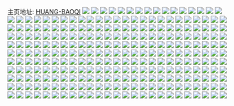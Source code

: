 主页地址: [HUANG-BAOQI](https://weibo.com/u/2733011783) 
![](https://wx4.sinaimg.cn/mw2000/a2e67347gy1g856ejkx60j22c0340b2b.jpg) 
![](https://wx4.sinaimg.cn/mw2000/a2e67347gy1g856emxk9rj22c0340npf.jpg) 
![](https://wx4.sinaimg.cn/mw2000/a2e67347gy1g856eta9hlj22c02c0x6q.jpg) 
![](https://wx4.sinaimg.cn/mw2000/a2e67347gy1g856ewq1x1j22c02c0x6r.jpg) 
![](https://wx4.sinaimg.cn/mw2000/a2e67347gy1g856efy0l8j22c02c0e82.jpg) 
![](https://wx4.sinaimg.cn/mw2000/a2e67347gy1g856eq4umlj22c02c0hdv.jpg) 
![](https://wx4.sinaimg.cn/mw2000/a2e67347gy1g856ez6k7zj22c02c0npe.jpg) 
![](https://wx4.sinaimg.cn/mw2000/a2e67347gy1g856f1t12mj23402c07wi.jpg) 
![](https://wx4.sinaimg.cn/mw2000/a2e67347gy1g856f5iuyij22c03407wk.jpg) 
![](https://wx4.sinaimg.cn/mw2000/a2e67347gy1g710ffkywnj22ao328kjn.jpg) 
![](https://wx4.sinaimg.cn/mw2000/a2e67347gy1g710g2tnfvj22c0340b2a.jpg) 
![](https://wx4.sinaimg.cn/mw2000/a2e67347gy1g710gon12ij221e2wyx6q.jpg) 
![](https://wx4.sinaimg.cn/mw2000/a2e67347gy1g710h14r3aj21o0280hdt.jpg) 
![](https://wx4.sinaimg.cn/mw2000/a2e67347gy1g6yjpdgqiwj22rk22oqv6.jpg) 
![](https://wx4.sinaimg.cn/mw2000/a2e67347gy1g6yjpit2pxj23402c0qv7.jpg) 
![](https://wx4.sinaimg.cn/mw2000/a2e67347gy1g6yjp820igj234022okjn.jpg) 
![](https://wx4.sinaimg.cn/mw2000/a2e67347gy1g6yjpme5qyj23402c0npd.jpg) 
![](https://wx4.sinaimg.cn/mw2000/a2e67347gy1g6yjprve8sj23402c0hdu.jpg) 
![](https://wx4.sinaimg.cn/mw2000/a2e67347gy1g6yjq11sg6j23402c0x6r.jpg) 
![](https://wx4.sinaimg.cn/mw2000/a2e67347gy1g6yjq8lymaj23402c04qr.jpg) 
![](https://wx4.sinaimg.cn/mw2000/a2e67347gy1g6yjqezm0rj234022ob2b.jpg) 
![](https://wx4.sinaimg.cn/mw2000/a2e67347gy1g6yjqkw18gj234022o7wj.jpg) 
![](https://wx4.sinaimg.cn/mw2000/a2e67347gy1g6xfh6f4p6j234029m7wk.jpg) 
![](https://wx4.sinaimg.cn/mw2000/a2e67347gy1g6xfhbfenmj234022m1kz.jpg) 
![](https://wx4.sinaimg.cn/mw2000/a2e67347gy1g6xfho9e5rj234022ohdt.jpg) 
![](https://wx4.sinaimg.cn/mw2000/a2e67347gy1g6xfhlddc3j22c0340e84.jpg) 
![](https://wx4.sinaimg.cn/mw2000/a2e67347gy1g6xfhs5um9j23402857wi.jpg) 
![](https://wx4.sinaimg.cn/mw2000/a2e67347gy1g6xfhew3t3j22ps1j0x6p.jpg) 
![](https://wx4.sinaimg.cn/mw2000/a2e67347gy1g6xfhwxmkoj23402c07wj.jpg) 
![](https://wx4.sinaimg.cn/mw2000/a2e67347gy1g6xfi8fanej23402c01ky.jpg) 
![](https://wx4.sinaimg.cn/mw2000/a2e67347gy1g6xfi4khw7j222p2z2b2d.jpg) 
![](https://wx4.sinaimg.cn/mw2000/a2e67347gy1g6fn0p93yuj226m3287wk.jpg) 
![](https://wx4.sinaimg.cn/mw2000/a2e67347gy1g6fn1djfxgj23402c0qgi.jpg) 
![](https://wx4.sinaimg.cn/mw2000/a2e67347gy1g6fn0rut5aj22bk33fb2a.jpg) 
![](https://wx4.sinaimg.cn/mw2000/a2e67347gy1g6fn1978vcj22c03404qq.jpg) 
![](https://wx4.sinaimg.cn/mw2000/a2e67347gy1g6fn0u7lk8j22as32e7wi.jpg) 
![](https://wx4.sinaimg.cn/mw2000/a2e67347gy1g6fn1c1iymj22c03401cy.jpg) 
![](https://wx4.sinaimg.cn/mw2000/a2e67347gy1g6fn12ssv0j22c03401l0.jpg) 
![](https://wx4.sinaimg.cn/mw2000/a2e67347gy1g6fn14yxcnj22c03404qq.jpg) 
![](https://wx4.sinaimg.cn/mw2000/a2e67347gy1g6fn0z1xzqj22c0340b2c.jpg) 
![](https://wx4.sinaimg.cn/mw2000/a2e67347gy1g6ex9xwty7j222p340qv7.jpg) 
![](https://wx4.sinaimg.cn/mw2000/a2e67347gy1g6exaddwhij22c03407wh.jpg) 
![](https://wx4.sinaimg.cn/mw2000/a2e67347gy1g6exa1nyfvj22c03404qs.jpg) 
![](https://wx4.sinaimg.cn/mw2000/a2e67347gy1g6exaa1v28j23402c0qv5.jpg) 
![](https://wx4.sinaimg.cn/mw2000/a2e67347gy1g6exa47f2bj22c02f6kjm.jpg) 
![](https://wx4.sinaimg.cn/mw2000/a2e67347gy1g6exag8w7fj22c0340hdt.jpg) 
![](https://wx4.sinaimg.cn/mw2000/a2e67347gy1g6exa7pasbj23402c0hdw.jpg) 
![](https://wx4.sinaimg.cn/mw2000/a2e67347gy1g6ex9rgs3gj23402c0e82.jpg) 
![](https://wx4.sinaimg.cn/mw2000/a2e67347gy1g6ex9v2soqj22c02c0x6p.jpg) 
![](https://wx4.sinaimg.cn/mw2000/a2e67347gy1g6cqb7rldaj222o2rlhdv.jpg) 
![](https://wx4.sinaimg.cn/mw2000/a2e67347gy1g6cqca1ifij222o3404qq.jpg) 
![](https://wx4.sinaimg.cn/mw2000/a2e67347gy1g6cqb95209j20ku2gkqtm.jpg) 
![](https://wx4.sinaimg.cn/mw2000/a2e67347gy1g6cqb9s9pkj20ku112jw1.jpg) 
![](https://wx4.sinaimg.cn/mw2000/a2e67347gy1g6cqbbihadj21lo23s1ky.jpg) 
![](https://wx4.sinaimg.cn/mw2000/a2e67347gy1g6cqb543ldj20ku2104qp.jpg) 
![](https://wx4.sinaimg.cn/mw2000/a2e67347gy1g6cqfdn2glj20ku1qjtuq.jpg) 
![](https://wx4.sinaimg.cn/mw2000/a2e67347gy1g6cqd9gbmjj227u1o07wi.jpg) 
![](https://wx4.sinaimg.cn/mw2000/a2e67347gy1g6cqdad6lpj20ku10hnbt.jpg) 
![](https://wx4.sinaimg.cn/mw2000/a2e67347gy1g4yua5dfx0j22ps1j0u0y.jpg) 
![](https://wx4.sinaimg.cn/mw2000/a2e67347gy1g4yuakalaqj234022ohdv.jpg) 
![](https://wx4.sinaimg.cn/mw2000/a2e67347gy1g4yuafuoiqj22ps1j07wi.jpg) 
![](https://wx4.sinaimg.cn/mw2000/a2e67347gy1g4yuadh2cpj23402c07wj.jpg) 
![](https://wx4.sinaimg.cn/mw2000/a2e67347gy1g4yuamy89aj22c0340b2a.jpg) 
![](https://wx4.sinaimg.cn/mw2000/a2e67347gy1g4yua25itzj20ku1avtqt.jpg) 
![](https://wx4.sinaimg.cn/mw2000/a2e67347gy1g4yua9ftojj234022ob2c.jpg) 
![](https://wx4.sinaimg.cn/mw2000/a2e67347gy1g4yua13tr4j22ov20onpe.jpg) 
![](https://wx4.sinaimg.cn/mw2000/a2e67347gy1g4yuapn7r3j22c02c04qq.jpg) 
![](https://wx4.sinaimg.cn/mw2000/a2e67347gy1g4wmyflo2yj23402c0qv6.jpg) 
![](https://wx4.sinaimg.cn/mw2000/a2e67347gy1g4wmyjclyyj234022o7wh.jpg) 
![](https://wx4.sinaimg.cn/mw2000/a2e67347gy1g4wmy7bky4j21p116ltsq.jpg) 
![](https://wx4.sinaimg.cn/mw2000/a2e67347gy1g4wmyl4ibbj20ku1qie16.jpg) 
![](https://wx4.sinaimg.cn/mw2000/a2e67347gy1g4wmz7xboyj23402c0qv6.jpg) 
![](https://wx4.sinaimg.cn/mw2000/a2e67347gy1g4wmy5m3gdj20ku0pydtp.jpg) 
![](https://wx4.sinaimg.cn/mw2000/a2e67347gy1g4wmynmpr5j20ku3nu7om.jpg) 
![](https://wx4.sinaimg.cn/mw2000/a2e67347gy1g4wmxz9447j20ku11cwqx.jpg) 
![](https://wx4.sinaimg.cn/mw2000/a2e67347gy1g4wmy3j13vj20ku20xk7o.jpg) 
![](https://wx4.sinaimg.cn/mw2000/a2e67347gy1g4w6lpl3bkj22c02c01ky.jpg) 
![](https://wx4.sinaimg.cn/mw2000/a2e67347gy1g4w6lmouncj22c0340qv6.jpg) 
![](https://wx4.sinaimg.cn/mw2000/a2e67347gy1g4w6m2996rj227r27rkjm.jpg) 
![](https://wx4.sinaimg.cn/mw2000/a2e67347gy1g4w6lt5nu7j2340340qv6.jpg) 
![](https://wx4.sinaimg.cn/mw2000/a2e67347gy1g4w6lzqyb0j22ps1j0hdt.jpg) 
![](https://wx4.sinaimg.cn/mw2000/a2e67347gy1g4w6lwrz97j23403407wj.jpg) 
![](https://wx4.sinaimg.cn/mw2000/a2e67347gy1g4uwpo514uj22c0340b2a.jpg) 
![](https://wx4.sinaimg.cn/mw2000/a2e67347gy1g4uwprtwwfj22c0340kjn.jpg) 
![](https://wx4.sinaimg.cn/mw2000/a2e67347gy1g4uwpvul6kj22c03407wk.jpg) 
![](https://wx4.sinaimg.cn/mw2000/a2e67347gy1g4uwpz52njj222p340npf.jpg) 
![](https://wx4.sinaimg.cn/mw2000/a2e67347gy1g4uwsi1mboj222p340e82.jpg) 
![](https://wx4.sinaimg.cn/mw2000/a2e67347gy1g4uwpl8qipj21o02807wi.jpg) 
![](https://wx4.sinaimg.cn/mw2000/a2e67347gy1g4uwslwul8j22ps1j0hdv.jpg) 
![](https://wx4.sinaimg.cn/mw2000/a2e67347gy1g4uwq2qhuej22c03407wi.jpg) 
![](https://wx4.sinaimg.cn/mw2000/a2e67347gy1g4uwsovus5j21o027ukjl.jpg) 
![](https://wx4.sinaimg.cn/mw2000/a2e67347gy1g4dbu36azej21o0280e82.jpg) 
![](https://wx4.sinaimg.cn/mw2000/a2e67347gy1g4dbu59ms2j21o024o7wi.jpg) 
![](https://wx4.sinaimg.cn/mw2000/a2e67347gy1g4dbu6yrocj21o0280x6p.jpg) 
![](https://wx4.sinaimg.cn/mw2000/a2e67347gy1g4dbu9q5zhj22801o0b29.jpg) 
![](https://wx4.sinaimg.cn/mw2000/a2e67347gy1g4dbu0uvgij21o026c7wi.jpg) 
![](https://wx4.sinaimg.cn/mw2000/a2e67347gy1g4dbub6hglj22801o0hdt.jpg) 
![](https://wx4.sinaimg.cn/mw2000/a2e67347gy1g43tiv26xzj20ku1cnq8k.jpg) 
![](https://wx4.sinaimg.cn/mw2000/a2e67347gy1g43trax5joj20ku1fjdpd.jpg) 
![](https://wx4.sinaimg.cn/mw2000/a2e67347gy1g43ts1x21cj23401r0e83.jpg) 
![](https://wx4.sinaimg.cn/mw2000/a2e67347gy1g43trz4w5lj22c02c0kjm.jpg) 
![](https://wx4.sinaimg.cn/mw2000/a2e67347gy1g43ts40f0tj234023i7wi.jpg) 
![](https://wx4.sinaimg.cn/mw2000/a2e67347gy1g43twbn3e5j21o01o01kx.jpg) 
![](https://wx4.sinaimg.cn/mw2000/a2e67347gy1g43twd0cycj21o0280e81.jpg) 
![](https://wx4.sinaimg.cn/mw2000/a2e67347gy1g43tz1bhvhj22c02c04qq.jpg) 
![](https://wx4.sinaimg.cn/mw2000/a2e67347gy1g43tyzgav5j22c02c0e81.jpg) 
![](https://wx4.sinaimg.cn/mw2000/a2e67347gy1g3ykvja0t7j22c02c0e81.jpg) 
![](https://wx4.sinaimg.cn/mw2000/a2e67347gy1g3ykvmxx7pj23402c0kjm.jpg) 
![](https://wx4.sinaimg.cn/mw2000/a2e67347gy1g3y0gye98aj21400u0jva.jpg) 
![](https://wx4.sinaimg.cn/mw2000/a2e67347gy1g3y0gz5042j21400u0777.jpg) 
![](https://wx4.sinaimg.cn/mw2000/a2e67347gy1g3y0gzquwjj21400u0dk5.jpg) 
![](https://wx4.sinaimg.cn/mw2000/a2e67347gy1g3y0h0d6gej21hc0u0gtp.jpg) 
![](https://wx4.sinaimg.cn/mw2000/a2e67347gy1g3y0h131ggj21900u0gqq.jpg) 
![](https://wx4.sinaimg.cn/mw2000/a2e67347gy1g3y0h1uod3j20u0140jyb.jpg) 
![](https://wx4.sinaimg.cn/mw2000/a2e67347gy1g3y0h2pr1zj20ku2y6ast.jpg) 
![](https://wx4.sinaimg.cn/mw2000/a2e67347gy1g3y0gxo6xqj21pp0tz4fv.jpg) 
![](https://wx4.sinaimg.cn/mw2000/a2e67347gy1g3y0h3p7yij20ku2d4h2j.jpg) 
![](https://wx4.sinaimg.cn/mw2000/a2e67347gy1g3vrjnzv5ij22ky1pzx6p.jpg) 
![](https://wx4.sinaimg.cn/mw2000/a2e67347gy1g3vrjpbf43j22ky1pznpd.jpg) 
![](https://wx4.sinaimg.cn/mw2000/a2e67347gy1g3vrjmgylwj22c02c01ky.jpg) 
![](https://wx4.sinaimg.cn/mw2000/a2e67347gy1g3vrjqmewnj22ky1pzqv5.jpg) 
![](https://wx4.sinaimg.cn/mw2000/a2e67347gy1g3tj14xavvj227u1o0npd.jpg) 
![](https://wx4.sinaimg.cn/mw2000/a2e67347gy1g3tj16ejytj227u1o01ky.jpg) 
![](https://wx4.sinaimg.cn/mw2000/a2e67347gy1g3tj1arqkxj227u1o0x6p.jpg) 
![](https://wx4.sinaimg.cn/mw2000/a2e67347gy1g3tj19fkhrj227u1o04qq.jpg) 
![](https://wx4.sinaimg.cn/mw2000/a2e67347gy1g3tj17s93sj227u1o0u0x.jpg) 
![](https://wx4.sinaimg.cn/mw2000/a2e67347gy1g3tj13qxfxj20ku0yqgux.jpg) 
![](https://wx4.sinaimg.cn/mw2000/a2e67347gy1g3tj125i1tj20ku10hqiq.jpg) 
![](https://wx4.sinaimg.cn/mw2000/a2e67347gy1g3s3pcw1mkj22c0340tk6.jpg) 
![](https://wx4.sinaimg.cn/mw2000/a2e67347gy1g3s3peh9qij22c03407fc.jpg) 
![](https://wx4.sinaimg.cn/mw2000/a2e67347gy1g3fku3oeuxj20qo0hsdlp.jpg) 
![](https://wx4.sinaimg.cn/mw2000/a2e67347gy1g3fku46ljzj20qo0hsn0d.jpg) 
![](https://wx4.sinaimg.cn/mw2000/a2e67347gy1g3fku4vjg4j20qo0hs10g.jpg) 
![](https://wx4.sinaimg.cn/mw2000/a2e67347gy1g3fku5bwgyj20qo0hs78d.jpg) 
![](https://wx4.sinaimg.cn/mw2000/a2e67347gy1g3fku61yeaj218g0tmn66.jpg) 
![](https://wx4.sinaimg.cn/mw2000/a2e67347gy1g3fku6qehpj20qo0hsae5.jpg) 
![](https://wx4.sinaimg.cn/mw2000/a2e67347gy1g3fkuhs8z2j20qo0hsteb.jpg) 
![](https://wx4.sinaimg.cn/mw2000/a2e67347gy1g3fkuiebguj20qo0hsdl2.jpg) 
![](https://wx4.sinaimg.cn/mw2000/a2e67347gy1g3fku2tux9j218g0tmtgv.jpg) 
![](https://wx4.sinaimg.cn/mw2000/a2e67347gy1g3ebqsj5a8j20yp0q1arv.jpg) 
![](https://wx4.sinaimg.cn/mw2000/a2e67347gy1g3egxc8vbzj21o027znpe.jpg) 
![](https://wx4.sinaimg.cn/mw2000/a2e67347gy1g3ebqx3xqtj21ng280npe.jpg) 
![](https://wx4.sinaimg.cn/mw2000/a2e67347gy1g3ebqrkpkuj21o0280u0y.jpg) 
![](https://wx4.sinaimg.cn/mw2000/a2e67347gy1g3egpfnh2qj21it1wt7wi.jpg) 
![](https://wx4.sinaimg.cn/mw2000/a2e67347gy1g3ebs0wh3zj21o0280npe.jpg) 
![](https://wx4.sinaimg.cn/mw2000/a2e67347gy1g3asoxeb72j22c03407wk.jpg) 
![](https://wx4.sinaimg.cn/mw2000/a2e67347gy1g3at7j9d63j22c0340npg.jpg) 
![](https://wx4.sinaimg.cn/mw2000/a2e67347gy1g37ifsmnikj23403407wi.jpg) 
![](https://wx4.sinaimg.cn/mw2000/a2e67347gy1g37injdrpuj2340340u0x.jpg) 
![](https://wx4.sinaimg.cn/mw2000/a2e67347gy1g37ifpx8swj2340340qv5.jpg) 
![](https://wx4.sinaimg.cn/mw2000/a2e67347gy1g37io2m1aij22bc1jkx29.jpg) 
![](https://wx4.sinaimg.cn/mw2000/a2e67347gy1g37ioj1m2bj22c02c04qs.jpg) 
![](https://wx4.sinaimg.cn/mw2000/a2e67347gy1g2niazhsu0j21hc27z1ky.jpg) 
![](https://wx4.sinaimg.cn/mw2000/a2e67347gy1g2nib8ywj2j20kp06gdgq.jpg) 
![](https://wx4.sinaimg.cn/mw2000/a2e67347gy1g2nib5ew9gj22011i1hdt.jpg) 
![](https://wx4.sinaimg.cn/mw2000/a2e67347gy1g2nib802ocj22c03407wi.jpg) 
![](https://wx4.sinaimg.cn/mw2000/a2e67347gy1g2j4tmp3ynj22c03401ky.jpg) 
![](https://wx4.sinaimg.cn/mw2000/a2e67347gy1g2j4ty3n30j22c0340x6p.jpg) 
![](https://wx4.sinaimg.cn/mw2000/a2e67347gy1g2j4tpn5vzj23402c01ky.jpg) 
![](https://wx4.sinaimg.cn/mw2000/a2e67347gy1g2j4trcr8mj21la2dwhdt.jpg) 
![](https://wx4.sinaimg.cn/mw2000/a2e67347gy1g2j4tuq7urj21sg2dsb2b.jpg) 
![](https://wx4.sinaimg.cn/mw2000/a2e67347gy1g2j4un107zj20ku1704c8.jpg) 
![](https://wx4.sinaimg.cn/mw2000/a2e67347gy1g2j4unqr5qj20ku0vbqcg.jpg) 
![](https://wx4.sinaimg.cn/mw2000/a2e67347gy1g2j4up7z87j22ds1sgqv5.jpg) 
![](https://wx4.sinaimg.cn/mw2000/a2e67347gy1g2j4umaj4bj20ku0ngn5w.jpg) 
![](https://wx4.sinaimg.cn/mw2000/a2e67347gy1g2b5pju1esj234022ob2d.jpg) 
![](https://wx4.sinaimg.cn/mw2000/a2e67347gy1g2b5pn529wj2203304nph.jpg) 
![](https://wx4.sinaimg.cn/mw2000/a2e67347gy1g2b5pdydhyj22ao328e86.jpg) 
![](https://wx4.sinaimg.cn/mw2000/a2e67347gy1g2b48c0ti6j20ku0443yr.jpg) 
![](https://wx4.sinaimg.cn/mw2000/a2e67347gy1g22xp9bzinj22c02c0u13.jpg) 
![](https://wx4.sinaimg.cn/mw2000/a2e67347gy1g22xon22hvj222p340kjr.jpg) 
![](https://wx4.sinaimg.cn/mw2000/a2e67347gy1g22xot9by3j22gh3401l4.jpg) 
![](https://wx4.sinaimg.cn/mw2000/a2e67347gy1g22xp24gwuj22c0340x6w.jpg) 
![](https://wx4.sinaimg.cn/mw2000/a2e67347gy1g22xphsstsj22c0340kjr.jpg) 
![](https://wx4.sinaimg.cn/mw2000/a2e67347gy1g22xnthgm7j21ir2oshdw.jpg) 
![](https://wx4.sinaimg.cn/mw2000/a2e67347gy1g22xnxd95wj222p340b2f.jpg) 
![](https://wx4.sinaimg.cn/mw2000/a2e67347gy1g22xo4gf9gj220w31cu15.jpg) 
![](https://wx4.sinaimg.cn/mw2000/a2e67347gy1g22xocobhxj220o310b2k.jpg) 
![](https://wx4.sinaimg.cn/mw2000/a2e67347gy1g1zird9ergj21400u0qgg.jpg) 
![](https://wx4.sinaimg.cn/mw2000/a2e67347gy1g1zirliyl9j21hc0u0h3g.jpg) 
![](https://wx4.sinaimg.cn/mw2000/a2e67347gy1g1zirmh6h5j20u0140gyz.jpg) 
![](https://wx4.sinaimg.cn/mw2000/a2e67347gy1g1zirnnj21j21400u011g.jpg) 
![](https://wx4.sinaimg.cn/mw2000/a2e67347gy1g1zirokdwdj21400u0dsb.jpg) 
![](https://wx4.sinaimg.cn/mw2000/a2e67347gy1g1zirpte7tj21hc0u0h5g.jpg) 
![](https://wx4.sinaimg.cn/mw2000/a2e67347gy1g1yfhgsglsj21o02307wh.jpg) 
![](https://wx4.sinaimg.cn/mw2000/a2e67347gy1g1yfhf7mtcj21o02301kz.jpg) 
![](https://wx4.sinaimg.cn/mw2000/a2e67347gy1g1yfhcyrdhj20wa0o8qi0.jpg) 
![](https://wx4.sinaimg.cn/mw2000/a2e67347gy1g1yfhhpagkj20xs0pc43y.jpg) 
![](https://wx4.sinaimg.cn/mw2000/a2e67347gy1g1q487sshnj20ku112k3b.jpg) 
![](https://wx4.sinaimg.cn/mw2000/a2e67347gy1g1q3s0jtykj227u1o01ky.jpg) 
![](https://wx4.sinaimg.cn/mw2000/a2e67347gy1g1q3x0v2qmj22c02c0b2a.jpg) 
![](https://wx4.sinaimg.cn/mw2000/a2e67347gy1g1q3r8znqzj20hu1zchdl.jpg) 
![](https://wx4.sinaimg.cn/mw2000/a2e67347gy1g1q3zvf2nlj20ku0dwk1c.jpg) 
![](https://wx4.sinaimg.cn/mw2000/a2e67347gy1g1q3s6nxrcj20hu0vuk9l.jpg) 
![](https://wx4.sinaimg.cn/mw2000/a2e67347gy1g1q3rk03vij20m80gohct.jpg) 
![](https://wx4.sinaimg.cn/mw2000/a2e67347gy1g1q3trsed8j21sd2ojb2d.jpg) 
![](https://wx4.sinaimg.cn/mw2000/a2e67347gy1g1q3rbgzg4j20m80gon4s.jpg) 
![](https://wx4.sinaimg.cn/mw2000/a2e67347gy1g1e6nomp88j222o340qvd.jpg) 
![](https://wx4.sinaimg.cn/mw2000/a2e67347gy1g1e6mz8rwhj222o340b2i.jpg) 
![](https://wx4.sinaimg.cn/mw2000/a2e67347gy1g1e6nfox8zj222o340npl.jpg) 
![](https://wx4.sinaimg.cn/mw2000/a2e67347gy1g1e6nydi0uj22yn1o0qv6.jpg) 
![](https://wx4.sinaimg.cn/mw2000/a2e67347gy1g1e6nv2zqqj22yn1o0qv6.jpg) 
![](https://wx4.sinaimg.cn/mw2000/a2e67347gy1g1e6o1hc5vj22yn1o04qr.jpg) 
![](https://wx4.sinaimg.cn/mw2000/a2e67347gy1g1e6mpn49hj222o340b2i.jpg) 
![](https://wx4.sinaimg.cn/mw2000/a2e67347gy1g1e6ns60cxj20x41dokjm.jpg) 
![](https://wx4.sinaimg.cn/mw2000/a2e67347gy1g1e6n7p5coj222o340npl.jpg) 
![](https://wx4.sinaimg.cn/mw2000/a2e67347gy1g0rlf36w76j222p340qve.jpg) 
![](https://wx4.sinaimg.cn/mw2000/a2e67347gy1g0rlffs4vdj221a31yb2f.jpg) 
![](https://wx4.sinaimg.cn/mw2000/a2e67347gy1g0rlfq4xp1j21vu2tqe86.jpg) 
![](https://wx4.sinaimg.cn/mw2000/a2e67347gy1g0rlefpxnxj22482tqqva.jpg) 
![](https://wx4.sinaimg.cn/mw2000/a2e67347gy1g0rlg8myzjj22c0340e8a.jpg) 
![](https://wx4.sinaimg.cn/mw2000/a2e67347gy1g0h607bwsaj22ds1c9x6v.jpg) 
![](https://wx4.sinaimg.cn/mw2000/a2e67347gy1g0h5yoippvj22ds1c91l4.jpg) 
![](https://wx4.sinaimg.cn/mw2000/a2e67347gy1g0h614h4euj22ds1c91l4.jpg) 
![](https://wx4.sinaimg.cn/mw2000/a2e67347gy1g0h62w1nmaj22ds1c9b2g.jpg) 
![](https://wx4.sinaimg.cn/mw2000/a2e67347gy1g0bd1okv09j20ku2jnb2a.jpg) 
![](https://wx4.sinaimg.cn/mw2000/a2e67347gy1g0bd1zlo0aj22482tqqvb.jpg) 
![](https://wx4.sinaimg.cn/mw2000/a2e67347gy1g0bd28z6nvj223e2sju11.jpg) 
![](https://wx4.sinaimg.cn/mw2000/a2e67347gy1g0bd1g9m6tj20ku2ah1kz.jpg) 
![](https://wx4.sinaimg.cn/mw2000/a2e67347gy1g0bd14x3c5j20ku1myqv5.jpg) 
![](https://wx4.sinaimg.cn/mw2000/a2e67347gy1g0bd1jeavcj20ku13jqv5.jpg) 
![](https://wx4.sinaimg.cn/mw2000/a2e67347gy1g0bd1ajeoqj20ku25m7wj.jpg) 
![](https://wx4.sinaimg.cn/mw2000/a2e67347gy1g0bd10v5xkj20ku15qhdt.jpg) 
![](https://wx4.sinaimg.cn/mw2000/a2e67347gy1g0bd0xwo7tj20ku2qz4qr.jpg) 
![](https://wx4.sinaimg.cn/mw2000/a2e67347gy1g07xt8pux4j22c0340kjw.jpg) 
![](https://wx4.sinaimg.cn/mw2000/a2e67347gy1g07xuivhmvj234022ob2l.jpg) 
![](https://wx4.sinaimg.cn/mw2000/a2e67347gy1g07xs3eanfj222p340kju.jpg) 
![](https://wx4.sinaimg.cn/mw2000/a2e67347gy1g07xvog4jmj22632ynb2l.jpg) 
![](https://wx4.sinaimg.cn/mw2000/a2e67347gy1g07xtw4oghj222p340qvf.jpg) 
![](https://wx4.sinaimg.cn/mw2000/a2e67347gy1g07xsmt15yj222p340npn.jpg) 
![](https://wx4.sinaimg.cn/mw2000/a2e67347gy1g07xv3gop3j222p340kjw.jpg) 
![](https://wx4.sinaimg.cn/mw2000/a2e67347gy1g07xvugg0ij20ku2bnnpe.jpg) 
![](https://wx4.sinaimg.cn/mw2000/a2e67347gy1g07xvzf91wj20ku229b2a.jpg) 
![](https://wx4.sinaimg.cn/mw2000/a2e67347gy1fzreasdv74j20ku0rte2y.jpg) 
![](https://wx4.sinaimg.cn/mw2000/a2e67347gy1fyry66ccbvj20u00k0gtx.jpg) 
![](https://wx4.sinaimg.cn/mw2000/a2e67347gy1fyryacibs1j21pq0u0kju.jpg) 
![](https://wx4.sinaimg.cn/mw2000/a2e67347gy1fyry5gtdssj20u00k044n.jpg) 
![](https://wx4.sinaimg.cn/mw2000/a2e67347gy1fyry6b29gdj20ku0uf1kx.jpg) 
![](https://wx4.sinaimg.cn/mw2000/a2e67347gy1fyrya2p76rj20u00u0e88.jpg) 
![](https://wx4.sinaimg.cn/mw2000/a2e67347gy1fyry9makx7j21pq0u0b2g.jpg) 
![](https://wx4.sinaimg.cn/mw2000/a2e67347gy1fyryahpd3qj21pq0u0e8a.jpg) 
![](https://wx4.sinaimg.cn/mw2000/a2e67347gy1fyry9ggg68j20u01hdx6u.jpg) 
![](https://wx4.sinaimg.cn/mw2000/a2e67347gy1fyry9mxo2jj20u01hhe87.jpg) 
![](https://wx4.sinaimg.cn/mw2000/a2e67347gy1fwwekfg9f5j20rs0kun1c.jpg) 
![](https://wx4.sinaimg.cn/mw2000/a2e67347gy1fwwekhu0yhj20rs0kun2i.jpg) 
![](https://wx4.sinaimg.cn/mw2000/a2e67347gy1fwwg9houj2j21sg2dse87.jpg) 
![](https://wx4.sinaimg.cn/mw2000/a2e67347gy1fwwg9ohssfj22ds1sgb2g.jpg) 
![](https://wx4.sinaimg.cn/mw2000/a2e67347gy1fut6joppv3j21vy128x0d.jpg) 
![](https://wx4.sinaimg.cn/mw2000/a2e67347gy1fut6jrd6wnj21w0129h0a.jpg) 
![](https://wx4.sinaimg.cn/mw2000/a2e67347gy1fut6k1zmbkj21w01294m6.jpg) 
![](https://wx4.sinaimg.cn/mw2000/a2e67347gy1fut6k8s6z2j21w019c7wh.jpg) 
![](https://wx4.sinaimg.cn/mw2000/a2e67347gy1fut6jggom3j21w0129156.jpg) 
![](https://wx4.sinaimg.cn/mw2000/a2e67347gy1fut6jkpknzj21w019ce7z.jpg) 
![](https://wx4.sinaimg.cn/mw2000/a2e67347gy1fut6jecaf5j21w0129nd0.jpg) 
![](https://wx4.sinaimg.cn/mw2000/a2e67347gy1fut6juhla8j21jk2bcwx8.jpg) 
![](https://wx4.sinaimg.cn/mw2000/a2e67347gy1fut6jxh1ymj20ku0plkfa.jpg) 
![](https://wx4.sinaimg.cn/mw2000/a2e67347gy1fut6jxh1ymj20ku0plkfa.jpg) 
![](https://wx4.sinaimg.cn/mw2000/a2e67347gy1fsfq1jozijj226g3a47wm.jpg) 
![](https://wx4.sinaimg.cn/mw2000/a2e67347gy1fsfq2n9hmej239t269he0.jpg) 
![](https://wx4.sinaimg.cn/mw2000/a2e67347gy1fsfq30nusbj22743b4b2c.jpg) 
![](https://wx4.sinaimg.cn/mw2000/a2e67347gy1fsfq2vo6ovj22743b4kjq.jpg) 
![](https://wx4.sinaimg.cn/mw2000/a2e67347gy1fsfpzgtgexj22743b4b2c.jpg) 
![](https://wx4.sinaimg.cn/mw2000/a2e67347gy1fsfpzbjvh1j22743b4b2c.jpg) 
![](https://wx4.sinaimg.cn/mw2000/a2e67347gy1fsfq2a04x3j23b42741l1.jpg) 
![](https://wx4.sinaimg.cn/mw2000/a2e67347gy1fsfpz5wccpj238x25n4qt.jpg) 
![](https://wx4.sinaimg.cn/mw2000/a2e67347gy1fsfq06g412j23b4274x6s.jpg) 
